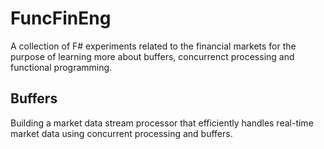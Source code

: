 # FuncFinEng

A collection of F# experiments related to the financial markets for the purpose of learning more about buffers, concurrenct processing and functional programming.

## Buffers

Building a market data stream processor that efficiently handles real-time market data using concurrent processing and buffers.

